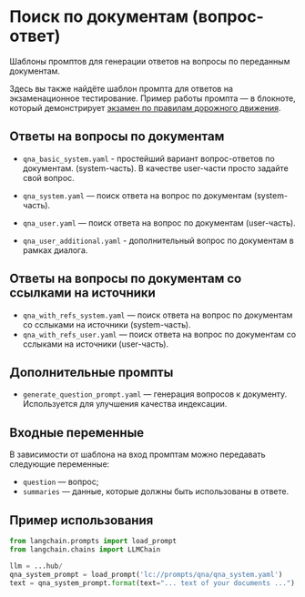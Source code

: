 # Поиск по документам (вопрос-ответ)

Шаблоны промптов для генерации ответов на вопросы по переданным документам.

Здесь вы также найдёте шаблон промпта для ответов на экзаменационное тестирование.
Пример работы промпта — в блокноте, который демонстрирует [экзамен по правилам дорожного движения](/docs/extras/integrations/chat/examination.ipynb).

## Ответы на вопросы по документам
- `qna_basic_system.yaml` - простейший вариант вопрос-ответов по документам. (system-часть). В качестве user-части просто задайте свой вопрос.

- `qna_system.yaml` — поиск ответа на вопрос по документам (system-часть).
- `qna_user.yaml` — поиск ответа на вопрос по документам (user-часть).
- `qna_user_additional.yaml` - дополнительный вопрос по документам в рамках диалога.

## Ответы на вопросы по документам со ссылками на источники
- `qna_with_refs_system.yaml` — поиск ответа на вопрос по документам со сслыками на источники (system-часть).
- `qna_with_refs_user.yaml` — поиск ответа на вопрос по документам со сслыками на источники (user-часть).

## Дополнительные промпты
- `generate_question_prompt.yaml` — генерация вопросов к документу. Используется для улучшения качества индексации.

## Входные переменные

В зависимости от шаблона на вход промптам можно передавать следующие переменные:

- `question` — вопрос;
- `summaries` — данные, которые должны быть использованы в ответе.

## Пример использования

```python
from langchain.prompts import load_prompt
from langchain.chains import LLMChain

llm = ...hub/
qna_system_prompt = load_prompt('lc://prompts/qna/qna_system.yaml')
text = qna_system_prompt.format(text="... text of your documents ...")
```
